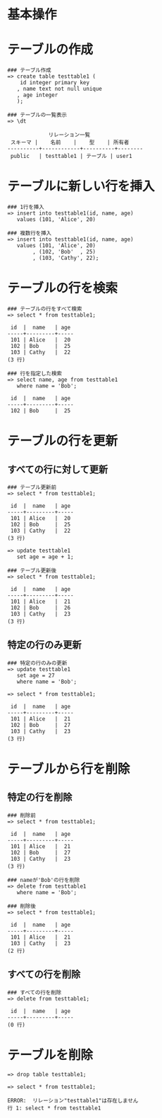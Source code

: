 # 基本操作
# テーブルの作成
```
### テーブル作成
=> create table testtable1 (
    id integer primary key
   , name text not null unique
   , age integer
   );
```
```
### テーブルの一覧表示
=> \dt
```
```
             リレーション一覧
 スキーマ |    名前    |    型    | 所有者
----------+------------+----------+--------
 public   | testtable1 | テーブル | user1
```
# テーブルに新しい行を挿入
```
### 1行を挿入
=> insert into testtable1(id, name, age)
   values (101, 'Alice', 20)
```
```
### 複数行を挿入
=> insert into testtable1(id, name, age)
   values (101, 'Alice', 20)
        , (102, 'Bob'  , 25)
        , (103, 'Cathy', 22);
```
# テーブルの行を検索
```
### テーブルの行をすべて検索
=> select * from testtable1;
```
```
 id  |  name   | age
-----+---------+-----
 101 | Alice   |  20
 102 | Bob     |  25
 103 | Cathy   |  22
(3 行)
```
```
### 行を指定した検索
=> select name, age from testtable1
   where name = 'Bob';
```
```
 id  |  name   | age
-----+---------+-----
 102 | Bob     |  25
```
# テーブルの行を更新
## すべての行に対して更新
```
### テーブル更新前
=> select * from testtable1;
```
```
 id  |  name   | age
-----+---------+-----
 101 | Alice   |  20
 102 | Bob     |  25
 103 | Cathy   |  22
(3 行)
```
```
=> update testtable1
   set age = age + 1;
```
```
### テーブル更新後
=> select * from testtable1;
```
```
 id  |  name   | age
-----+---------+-----
 101 | Alice   |  21
 102 | Bob     |  26
 103 | Cathy   |  23
(3 行)
```
## 特定の行のみ更新
```
### 特定の行のみの更新
=> update testtable1
   set age = 27
   where name = 'Bob';
```
```
=> select * from testtable1;
```
```
 id  |  name   | age
-----+---------+-----
 101 | Alice   |  21
 102 | Bob     |  27
 103 | Cathy   |  23
(3 行)
```
# テーブルから行を削除
## 特定の行を削除
```
### 削除前
=> select * from testtable1;
```
```
 id  |  name   | age
-----+---------+-----
 101 | Alice   |  21
 102 | Bob     |  27
 103 | Cathy   |  23
(3 行)
```
```
### nameが'Bob'の行を削除
=> delete from testtable1
   where name = 'Bob';
```
```
### 削除後
=> select * from testtable1;
```
```
 id  |  name   | age
-----+---------+-----
 101 | Alice   |  21
 103 | Cathy   |  23
(2 行)
```
## すべての行を削除
```
### すべての行を削除
=> delete from testtable1;
```
```
 id  |  name   | age
-----+---------+-----
(0 行)
```
# テーブルを削除
```
=> drop table testtable1;
```
```
=> select * from testtable1;
```
```
ERROR:  リレーション"testtable1"は存在しません
行 1: select * from testtable1
```
